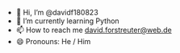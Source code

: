 - 👋 Hi, I’m @davidf180823
- 🌱 I’m currently learning Python
- 📫 How to reach me david.forstreuter@web.de
- 😄 Pronouns: He / Him

<!---
davidf180823/davidf180823 is a ✨ special ✨ repository because its `README.md` (this file) appears on your GitHub profile.
You can click the Preview link to take a look at your changes.
--->
